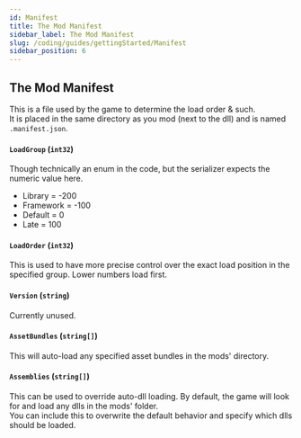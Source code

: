 ```yaml
---
id: Manifest
title: The Mod Manifest
sidebar_label: The Mod Manifest
slug: /coding/guides/gettingStarted/Manifest
sidebar_position: 6
---
```


## The Mod Manifest
This is a file used by the game to determine the load order & such.<br/>
It is placed in the same directory as you mod (next to the dll) and is named `.manifest.json`.

#### `LoadGroup` (`int32`)
Though technically an enum in the code, but the serializer expects the numeric value here.
- Library = -200
- Framework = -100
- Default = 0
- Late = 100

#### `LoadOrder` (`int32`)
This is used to have more precise control over the exact load position in the specified group. Lower numbers load first.

#### `Version` (`string`)
Currently unused.

#### `AssetBundles` (`string[]`)
This will auto-load any specified asset bundles in the mods' directory.

#### `Assemblies` (`string[]`)
This can be used to override auto-dll loading. By default, the game will look for and load any dlls in the mods' folder.<br/>
You can include this to overwrite the default behavior and specify which dlls should be loaded.